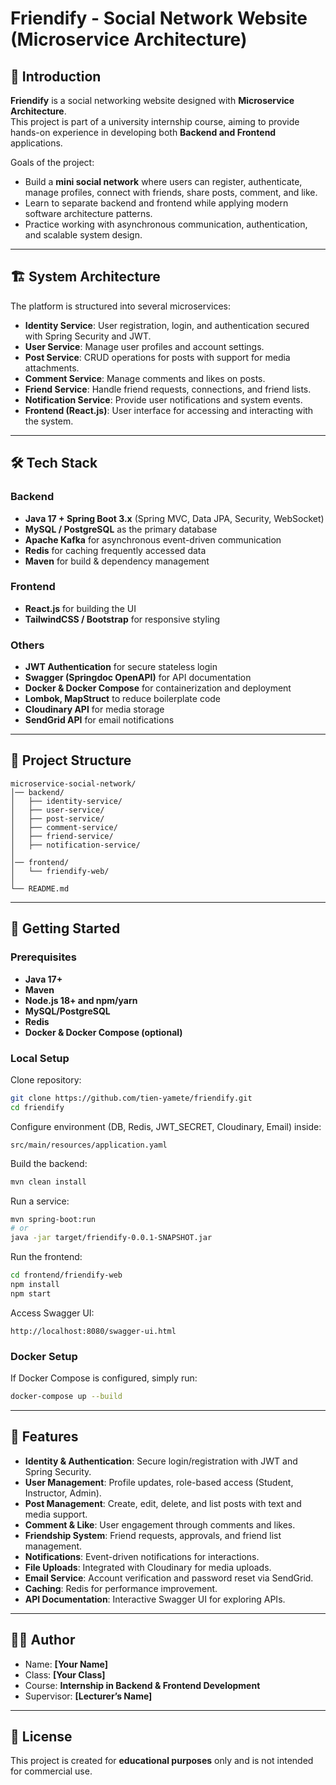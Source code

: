 # Friendify - Social Network Website (Microservice Architecture)

## 📖 Introduction
**Friendify** is a social networking website designed with **Microservice Architecture**.  
This project is part of a university internship course, aiming to provide hands-on experience in developing both **Backend and Frontend** applications.

Goals of the project:
- Build a **mini social network** where users can register, authenticate, manage profiles, connect with friends, share posts, comment, and like.
- Learn to separate backend and frontend while applying modern software architecture patterns.
- Practice working with asynchronous communication, authentication, and scalable system design.

---

## 🏗️ System Architecture
The platform is structured into several microservices:

- **Identity Service**: User registration, login, and authentication secured with Spring Security and JWT.
- **User Service**: Manage user profiles and account settings.
- **Post Service**: CRUD operations for posts with support for media attachments.
- **Comment Service**: Manage comments and likes on posts.
- **Friend Service**: Handle friend requests, connections, and friend lists.
- **Notification Service**: Provide user notifications and system events.
- **Frontend (React.js)**: User interface for accessing and interacting with the system.

---

## 🛠️ Tech Stack
### Backend
- **Java 17 + Spring Boot 3.x** (Spring MVC, Data JPA, Security, WebSocket)
- **MySQL / PostgreSQL** as the primary database
- **Apache Kafka** for asynchronous event-driven communication
- **Redis** for caching frequently accessed data
- **Maven** for build & dependency management

### Frontend
- **React.js** for building the UI
- **TailwindCSS / Bootstrap** for responsive styling

### Others
- **JWT Authentication** for secure stateless login
- **Swagger (Springdoc OpenAPI)** for API documentation
- **Docker & Docker Compose** for containerization and deployment
- **Lombok, MapStruct** to reduce boilerplate code
- **Cloudinary API** for media storage
- **SendGrid API** for email notifications

---

## 📂 Project Structure
```
microservice-social-network/
│── backend/
│   ├── identity-service/
│   ├── user-service/
│   ├── post-service/
│   ├── comment-service/
│   ├── friend-service/
│   ├── notification-service/
│
│── frontend/
│   └── friendify-web/
│
└── README.md
```

---

## 🚀 Getting Started
### Prerequisites
- **Java 17+**
- **Maven**
- **Node.js 18+ and npm/yarn**
- **MySQL/PostgreSQL**
- **Redis**
- **Docker & Docker Compose (optional)**

### Local Setup
Clone repository:
```bash
git clone https://github.com/tien-yamete/friendify.git
cd friendify
```

Configure environment (DB, Redis, JWT_SECRET, Cloudinary, Email) inside:
```
src/main/resources/application.yaml
```

Build the backend:
```bash
mvn clean install
```

Run a service:
```bash
mvn spring-boot:run
# or
java -jar target/friendify-0.0.1-SNAPSHOT.jar
```

Run the frontend:
```bash
cd frontend/friendify-web
npm install
npm start
```

Access Swagger UI:
```
http://localhost:8080/swagger-ui.html
```

### Docker Setup
If Docker Compose is configured, simply run:
```bash
docker-compose up --build
```

---

## 📌 Features
- **Identity & Authentication**: Secure login/registration with JWT and Spring Security.
- **User Management**: Profile updates, role-based access (Student, Instructor, Admin).
- **Post Management**: Create, edit, delete, and list posts with text and media support.
- **Comment & Like**: User engagement through comments and likes.
- **Friendship System**: Friend requests, approvals, and friend list management.
- **Notifications**: Event-driven notifications for interactions.
- **File Uploads**: Integrated with Cloudinary for media uploads.
- **Email Service**: Account verification and password reset via SendGrid.
- **Caching**: Redis for performance improvement.
- **API Documentation**: Interactive Swagger UI for exploring APIs.

---

## 👨‍💻 Author
- Name: **[Your Name]**
- Class: **[Your Class]**
- Course: **Internship in Backend & Frontend Development**
- Supervisor: **[Lecturer’s Name]**

---

## 📜 License
This project is created for **educational purposes** only and is not intended for commercial use.
